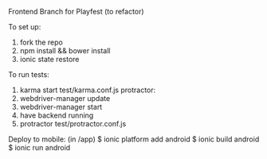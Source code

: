 Frontend Branch for Playfest (to refactor)


To set up:
1. fork the repo
2. npm install && bower install
3. ionic state restore

To run tests:
1. karma start test/karma.conf.js
protractor:
1. webdriver-manager update
2. webdriver-manager start
3. have backend running
4.  protractor test/protractor.conf.js

Deploy to mobile:
(in /app)
$ ionic platform add android
$ ionic build android
$ ionic run android
